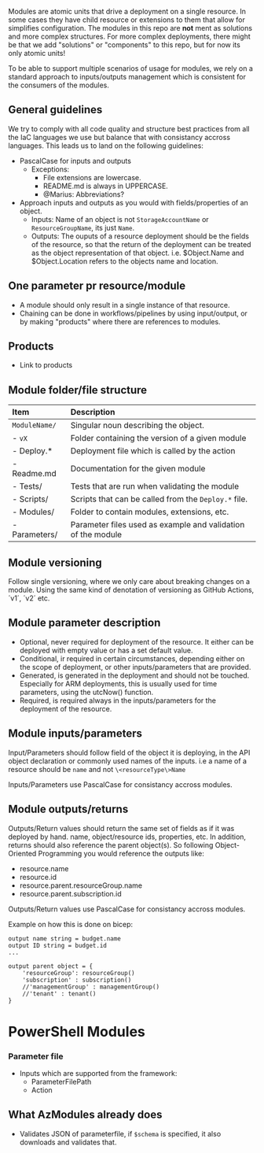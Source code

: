 Modules are atomic units that drive a deployment on a single resource.
In some cases they have child resource or extensions to them that allow for simplifies configuration.
The modules in this repo are **not** ment as solutions and more complex structures.
For more complex deployments, there might be that we add "solutions" or "components" to this repo, but for now its only atomic units!

To be able to support multiple scenarios of usage for modules, we rely on a standard approach to inputs/outputs management which is consistent for the consumers of the modules.

## General guidelines

We try to comply with all code quality and structure best practices from all the IaC languages we use but balance that with consistancy accross languages.
This leads us to land on the following guidelines:

- PascalCase for inputs and outputs
  - Exceptions:
    - File extensions are lowercase.
    - README.md is always in UPPERCASE.
    - @Marius: Abbreviations?
- Approach inputs and outputs as you would with fields/properties of an object.
  - Inputs: Name of an object is not `StorageAccountName` or `ResourceGroupName`, its just `Name`.
  - Outputs: The ouputs of a resource deployment should be the fields of the resource, so that the return of the deployment can be treated as the object representation of that object.
    i.e. $Object.Name and $Object.Location refers to the objects name and location.

## One parameter pr resource/module

- A module should only result in a single instance of that resource.
- Chaining can be done in workflows/pipelines by using input/output, or by making "products" where there are references to modules.

## Products

- Link to products

## Module folder/file structure

| Item          | Description                                                  |
| :------------ | :----------------------------------------------------------- |
| `ModuleName/` | Singular noun describing the object.                         |
| - `vX`        | Folder containing the version of a given module              |
| - Deploy.*    | Deployment file which is called by the action                |
| - Readme.md   | Documentation for the given module                           |
| - Tests/      | Tests that are run when validating the module                |
| - Scripts/    | Scripts that can be called from the `Deploy.*` file.         |
| - Modules/    | Folder to contain modules, extensions, etc.                  |
| - Parameters/ | Parameter files used as example and validation of the module |

## Module versioning

Follow single versioning, where we only care about breaking changes on a module.
Using the same kind of denotation of versioning as GitHub Actions, ´v1´, ´v2´ etc.

## Module parameter description

- Optional, never required for deployment of the resource. It either can be deployed with empty value or has a set default value.
- Conditional, ir required in certain circumstances, depending either on the scope of deployment, or other inputs/parameters that are provided.
- Generated, is generated in the deployment and should not be touched. Especially for ARM deployments, this is usually used for time parameters, using the utcNow() function.
- Required, is required always in the inputs/parameters for the deployment of the resource.

## Module inputs/parameters

Input/Parameters should follow field of the object it is deploying, in the API object declaration or commonly used names of the inputs.
i.e a name of a resource should be `name` and not `\<resourceType\>Name`

Inputs/Parameters use PascalCase for consistancy accross modules.

## Module outputs/returns

Outputs/Return values should return the same set of fields as if it was deployed by hand. name, object/resource ids, properties, etc.
In addition, returns should also reference the parent object(s). So following Object-Oriented Programming you would reference the outputs like:

- resource.name
- resource.id
- resource.parent.resourceGroup.name
- resource.parent.subscription.id

Outputs/Return values use PascalCase for consistancy accross modules.

Example on how this is done on bicep:

``` bicep
output name string = budget.name
output ID string = budget.id
...

output parent object = {
    'resourceGroup': resourceGroup()
    'subscription' : subscription()
    //'managementGroup' : managementGroup()
    //'tenant' : tenant()
}
```

# PowerShell Modules

### Parameter file

- Inputs which are supported from the framework:
  - ParameterFilePath
  - Action

## What AzModules already does

- Validates JSON of parameterfile, if `$schema` is specified, it also downloads and validates that.
